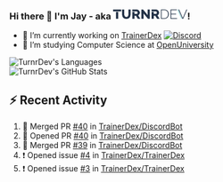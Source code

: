 ### Hi there 👋 I'm Jay - aka <img src="https://raw.githubusercontent.com/TurnrDev/TurnrDev/master/Logo/SVG/TurnrDev_Logo_Dark%20Blue%20%26%20Teal.svg" alt="TurnrDev" height="17.5px">!

- 🔭 I’m currently working on [TrainerDex](https://www.github.com/TrainerDex) [![Discord](https://discordapp.com/api/v6/guilds/364313717720219651/widget.png?style=shield)](http://discord.trainerdex.co.uk/)
- 🤔 I’m studying Computer Science at [OpenUniversity](http://www.open.ac.uk/courses/computing-it/degrees/bsc-computing-it-software-q62-soft)

![TurnrDev's Languages](https://github-readme-stats.vercel.app/api/top-langs/?username=TurnrDev&layout=compact&hide_border=true&title_color=1fa6aa&text_color=233247)
<br>
![TurnrDev's GitHub Stats](https://github-readme-stats.vercel.app/api?username=TurnrDev&show_icons=true&hide_border=true&count_private=true&include_all_commits=true&icon_color=1fa6aa&title_color=1fa6aa&text_color=233247)
<br>

## :zap: Recent Activity

<!--START_SECTION:activity-->
1. 🎉 Merged PR [#40](https://github.com//TrainerDex/DiscordBot/pull/40) in [TrainerDex/DiscordBot](https://github.com//TrainerDex/DiscordBot)
2. 💪 Opened PR [#40](https://github.com//TrainerDex/DiscordBot/pull/40) in [TrainerDex/DiscordBot](https://github.com//TrainerDex/DiscordBot)
3. 🎉 Merged PR [#39](https://github.com//TrainerDex/DiscordBot/pull/39) in [TrainerDex/DiscordBot](https://github.com//TrainerDex/DiscordBot)
4. ❗️ Opened issue [#4](https://github.com//TrainerDex/TrainerDex/issues/4) in [TrainerDex/TrainerDex](https://github.com//TrainerDex/TrainerDex)
5. ❗️ Opened issue [#3](https://github.com//TrainerDex/TrainerDex/issues/3) in [TrainerDex/TrainerDex](https://github.com//TrainerDex/TrainerDex)
<!--END_SECTION:activity-->
